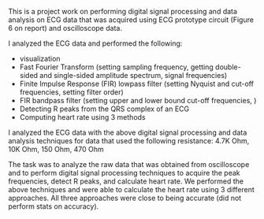 This is a project work on performing digital signal processing and data analysis on ECG data that was acquired using ECG prototype circuit (Figure 6 on report) and oscilloscope data. 

I analyzed the ECG data and performed the following:
- visualization
- Fast Fourier Transform (setting sampling frequency, getting double-sided and single-sided amplitude spectrum, signal frequencies)
- Finite Impulse Response (FIR) lowpass filter (setting Nyquist and cut-off frequencies, setting filter order)
- FIR bandpass filter (setting upper and lower bound cut-off frequencies, )
- Detecting R peaks from the QRS complex of an ECG
- Computing heart rate using 3 methods

I analyzed the ECG data with the above digital signal processing and data analysis techniques for data that used the following resistance: 4.7K Ohm, 10K Ohm, 150 Ohm, 470 Ohm

The task was to analyze the raw data that was obtained from oscilloscope and to perform digital signal processing techniques to acquire the peak frequencies, detect R peaks, and calculate heart rate. We performed the above techniques and were able to calculate the heart rate using 3 different approaches. All three approaches were close to being accurate (did not perform stats on accuracy).
